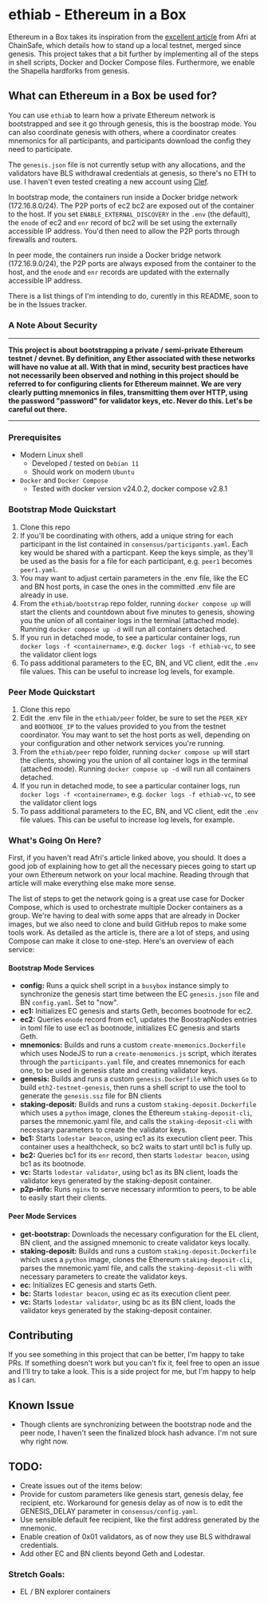 # ethiab - Ethereum in a Box
Ethereum in a Box takes its inspiration from the [excellent article](https://dev.to/q9/how-to-merge-an-ethereum-network-right-from-the-genesis-block-3454) from Afri at ChainSafe, which details how to stand up a local testnet, merged since genesis.  This project takes that a bit further by implementing all of the steps in shell scripts, Docker and Docker Compose files.  Furthermore, we enable the Shapella hardforks from genesis.

## What can Ethereum in a Box be used for?
You can use `ethiab` to learn how a private Ethereum network is bootstrapped and see it go through genesis, this is the boostrap mode.  You can also coordinate genesis with others, where a coordinator creates mnemonics for all participants, and participants download the config they need to participate.  

The `genesis.json` file is not currently setup with any allocations, and the validators have BLS withdrawal credentials at genesis, so there's no ETH to use.  I haven't even tested creating a new account using [Clef](https://geth.ethereum.org/docs/fundamentals/account-management).

In bootstrap mode, the containers run inside a Docker bridge network (172.16.8.0/24).  The P2P ports of ec2 bc2 are exposed out of the container to the host.  If you set `ENABLE_EXTERNAL_DISCOVERY` in the `.env` (the default), the `enode` of ec2 and `enr` record of bc2 will be set using the externally accessible IP address.  You'd then need to allow the P2P ports through firewalls and routers.

In peer mode, the containers run inside a Docker bridge network (172.16.9.0/24), the P2P ports are always exposed from the container to the host, and the `enode` and `enr` records are updated with the externally accessible IP address.

There is a list things of I'm intending to do, curently in this README, soon to be in the Issues tracker.

### A Note About Security
---
**This project is about bootstrapping a private / semi-private Ethereum testnet / devnet. By definition, any Ether associated with these networks will have no value at all.  With that in mind, security best practices have not necessarily been observed and nothing in this project should be referred to for configuring clients for Ethereum mainnet.  We are very clearly putting mnemonics in files, transmitting them over HTTP, using the password "password" for validator keys, etc.  Never do this.  Let's be careful out there.**

---

### Prerequisites
- Modern Linux shell
  - Developed / tested on `Debian 11`
  - Should work on modern `Ubuntu`
- `Docker` and `Docker Compose`
  - Tested with docker version v24.0.2, docker compose v2.8.1

### Bootstrap Mode Quickstart
1. Clone this repo
2. If you'll be coordinating with others, add a unique string for each participant in the list contained in `consensus/participants.yaml`.  Each key would be shared with a particpant.  Keep the keys simple, as they'll be used as the basis for a file for each participant, e.g. `peer1` becomes `peer1.yaml`.
3. You may want to adjust certain parameters in the .env file, like the EC and BN host ports, in case the ones in the committed .env file are already in use.
4. From the `ethiab/bootstrap` repo folder, running `docker compose up` will start the clients and countdown about five minutes to genesis, showing you the union of all container logs in the terminal (attached mode).  Running `docker compose up -d` will run all containers detached.
5. If you run in detached mode, to see a particular container logs, run `docker logs -f <containername>`, e.g. `docker logs -f ethiab-vc`, to see the validator client logs
6. To pass additional parameters to the EC, BN, and VC client, edit the `.env` file values.  This can be useful to increase log levels, for example.

### Peer Mode Quickstart
1. Clone this repo
2. Edit the .env file in the `ethiab/peer` folder, be sure to set the `PEER_KEY` and `BOOTNODE_IP` to the values provided to you from the testnet coordinator.  You may want to set the host ports as well, depending on your configuration and other network services you're running.
3. From the `ethiab/peer` repo folder, running `docker compose up` will start the clients, showing you the union of all container logs in the terminal (attached mode).  Running `docker compose up -d` will run all containers detached.
4. If you run in detached mode, to see a particular container logs, run `docker logs -f <containername>`, e.g. `docker logs -f ethiab-vc`, to see the validator client logs
5. To pass additional parameters to the EC, BN, and VC client, edit the `.env` file values.  This can be useful to increase log levels, for example.

### What's Going On Here?

First, if you haven't read Afri's article linked above, you should.  It does a good job of explaining how to get all the necessary pieces going to start up your own Ethereum network on your local machine.  Reading through that article will make everything else make more sense.

The list of steps to get the network going is a great use case for Docker Compose, which is used to orchestrate multiple Docker containers as a group.  We're having to deal with some apps that are already in Docker images, but we also need to clone and build GitHub repos to make some tools work.  As detailed as the article is, there are a lot of steps, and using Compose can make it close to one-step.  Here's an overview of each service:

#### Bootstrap Mode Services

- **config:** Runs a quick shell script in a `busybox` instance simply to synchronize the genesis start time between the EC `genesis.json` file and BN `config.yaml`.  Set to "now".
- **ec1:** Initializes EC genesis and starts Geth, becomes bootnode for ec2.
- **ec2:** Queries `enode` record from ec1, updates the BoostrapNodes entries in toml file to use ec1 as bootnode, initializes EC genesis and starts Geth.
- **mnemonics:** Builds and runs a custom `create-mnemonics.Dockerfile` which uses NodeJS to run a `create-menomonics.js` script, which iterates through the `participants.yaml` file, and creates mnemonics for each one, to be used in genesis state and creating validator keys.
- **genesis:** Builds and runs a custom `genesis.Dockerfile` which uses `Go` to build `eth2-testnet-genesis`, then runs a shell script to use the tool to generate the `genesis.ssz` file for BN clients
- **staking-deposit:** Builds and runs a custom `staking-deposit.Dockerfile` which uses a `python` image, clones the Ethereum `staking-deposit-cli`, parses the mnemonic.yaml file, and calls the `staking-deposit-cli` with necessary parameters to create the validator keys.
- **bc1:** Starts `lodestar beacon`, using ec1 as its execution client peer.  This container uses a healthcheck, so bc2 waits to start until bc1 is fully up.
- **bc2:** Queries bc1 for its `enr` record, then starts `lodestar beacon`, using bc1 as its bootnode.
- **vc:** Starts `lodestar validator`, using bc1 as its BN client, loads the validator keys generated by the staking-deposit container.
- **p2p-info:** Runs `nginx` to serve necessary informtion to peers, to be able to easily start their clients.

#### Peer Mode Services
- **get-bootstrap:** Downloads the necessary configuration for the EL client, BN client, and the assigned mnemonic to create validator keys locally.
- **staking-deposit:** Builds and runs a custom `staking-deposit.Dockerfile` which uses a `python` image, clones the Ethereum `staking-deposit-cli`, parses the mnemonic.yaml file, and calls the `staking-deposit-cli` with necessary parameters to create the validator keys.
- **ec:** Initializes EC genesis and starts Geth.
- **bc:** Starts `lodestar beacon`, using ec as its execution client peer.
- **vc:** Starts `lodestar validator`, using bc as its BN client, loads the validator keys generated by the staking-deposit container.

## Contributing

If you see something in this project that can be better, I'm happy to take PRs.  If something doesn't work but you can't fix it, feel free to open an issue and I'll try to take a look.  This is a side project for me, but I'm happy to help as I can.

## Known Issue
- Though clients are synchronizing between the bootstrap node and the peer node, I haven't seen the finalized block hash advance.  I'm not sure why right now.

## TODO:
- Create issues out of the items below:
- Provide for custom parameters like genesis start, genesis delay, fee recipient, etc.  Workaround for genesis delay as of now is to edit the GENESIS_DELAY parameter in `consensus/config.yaml`.
- Use sensible default fee recipient, like the first address generated by the mnemonic.
- Enable creation of 0x01 validators, as of now they use BLS withdrawal credentials.
- Add other EC and BN clients beyond Geth and Lodestar.

### Stretch Goals:
- EL / BN explorer containers
